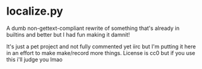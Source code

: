 # localize.py
A dumb non-gettext-compliant rewrite of something that's already in builtins and better but I had fun making it damnit!

It's just a pet project and not fully commented yet iirc but I'm putting it here in an effort to make make/record more things. License is cc0 but if you use this i'll judge you lmao
